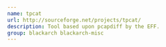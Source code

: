 ```yaml
---
name: tpcat
url: http://sourceforge.net/projects/tpcat/
description: Tool based upon pcapdiff by the EFF.
group: blackarch blackarch-misc
---
```

